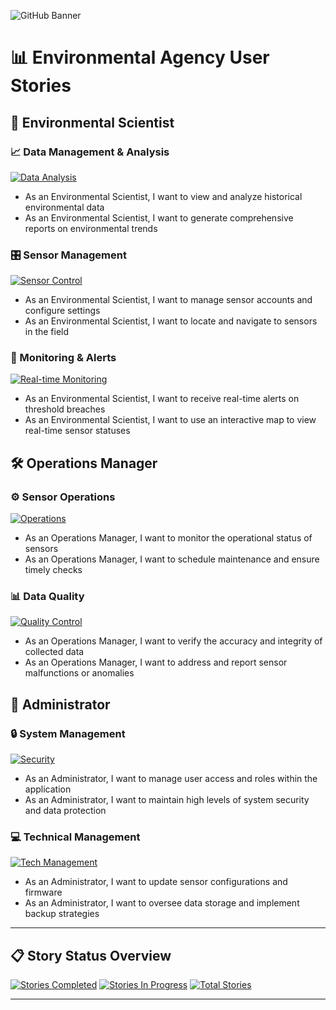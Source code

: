![GitHub Banner](https://capsule-render.vercel.app/api?type=wave&color=gradient&height=150&section=header&text=User%20Stories&fontSize=50&fontAlign=50&fontAlignY=35)

# 📊 Environmental Agency User Stories

## 🔬 Environmental Scientist

### 📈 Data Management & Analysis
[![Data Analysis](https://img.shields.io/badge/Priority-High-green)]()
- As an Environmental Scientist, I want to view and analyze historical environmental data
- As an Environmental Scientist, I want to generate comprehensive reports on environmental trends

### 🎛️ Sensor Management
[![Sensor Control](https://img.shields.io/badge/Priority-Medium-yellow)]()
- As an Environmental Scientist, I want to manage sensor accounts and configure settings
- As an Environmental Scientist, I want to locate and navigate to sensors in the field

### 🚨 Monitoring & Alerts
[![Real-time Monitoring](https://img.shields.io/badge/Priority-Critical-red)]()
- As an Environmental Scientist, I want to receive real-time alerts on threshold breaches
- As an Environmental Scientist, I want to use an interactive map to view real-time sensor statuses

## 🛠️ Operations Manager

### ⚙️ Sensor Operations
[![Operations](https://img.shields.io/badge/Priority-High-green)]()
- As an Operations Manager, I want to monitor the operational status of sensors
- As an Operations Manager, I want to schedule maintenance and ensure timely checks

### 📊 Data Quality
[![Quality Control](https://img.shields.io/badge/Priority-High-green)]()
- As an Operations Manager, I want to verify the accuracy and integrity of collected data
- As an Operations Manager, I want to address and report sensor malfunctions or anomalies

## 👤 Administrator

### 🔒 System Management
[![Security](https://img.shields.io/badge/Priority-Critical-red)]()
- As an Administrator, I want to manage user access and roles within the application
- As an Administrator, I want to maintain high levels of system security and data protection

### 💻 Technical Management
[![Tech Management](https://img.shields.io/badge/Priority-High-green)]()
- As an Administrator, I want to update sensor configurations and firmware
- As an Administrator, I want to oversee data storage and implement backup strategies

---

## 📋 Story Status Overview

[![Stories Completed](https://img.shields.io/badge/Stories%20Completed-0-red)]()
[![Stories In Progress](https://img.shields.io/badge/Stories%20In%20Progress-0-yellow)]()
[![Total Stories](https://img.shields.io/badge/Total%20Stories-12-blue)]()

---

